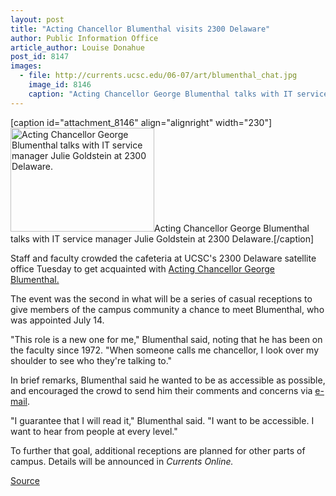 ```yaml
---
layout: post
title: "Acting Chancellor Blumenthal visits 2300 Delaware"
author: Public Information Office
article_author: Louise Donahue
post_id: 8147
images:
  - file: http://currents.ucsc.edu/06-07/art/blumenthal_chat.jpg
    image_id: 8146
    caption: "Acting Chancellor George Blumenthal talks with IT service manager Julie Goldstein at 2300 Delaware."
---
```


[caption id="attachment_8146" align="alignright" width="230"]<a href="http://dev-ucsc-news.pantheonsite.io/wp-content/uploads/2006/08/blumenthal_chat.jpg"><img class="size-full wp-image-8146" src="http://dev-ucsc-news.pantheonsite.io/wp-content/uploads/2006/08/blumenthal_chat.jpg" alt="Acting Chancellor George Blumenthal talks with IT service manager Julie Goldstein at 2300 Delaware." width="230" height="166" /></a>Acting Chancellor George Blumenthal talks with IT service manager Julie Goldstein at 2300 Delaware.[/caption]
<a name="content" id="content"></a>
<p>
  Staff and faculty crowded the cafeteria at UCSC's 2300 Delaware satellite office Tuesday to get acquainted with <a href="http://chancellor.ucsc.edu/">Acting Chancellor George Blumenthal.</a>
</p>
<p>
  The event was the second in what will be a series of casual receptions to give members of the campus community a chance to meet Blumenthal, who was appointed July 14.
</p>
<p>
  "This role is a new one for me," Blumenthal said, noting that he has been on the faculty since 1972. "When someone calls me chancellor, I look over my shoulder to see who they're talking to."
</p>
<p>
  In brief remarks, Blumenthal said he wanted to be as accessible as possible, and encouraged the crowd to send him their comments and concerns via <a href="http://chancellor.ucsc.edu/comment.shtml">e-mail</a>.
</p>
<p>
  "I guarantee that I will read it," Blumenthal said. "I want to be accessible. I want to hear from people at every level."
</p>
<p>
  To further that goal, additional receptions are planned for other parts of campus. Details will be announced in <i>Currents Online.</i>
</p>
<p><a href="http://www1.ucsc.edu/currents/06-07/08-14/blumenthal.asp" title="Permalink to blumenthal">Source</a></p>
